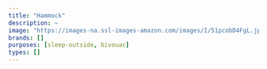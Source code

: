 ```yaml
---
title: "Hammock"
description: ~
image: "https://images-na.ssl-images-amazon.com/images/I/51pcobD4FgL.jpg"
brands: []
purposes: [sleep-outside, bivouac]
types: []
---
```

